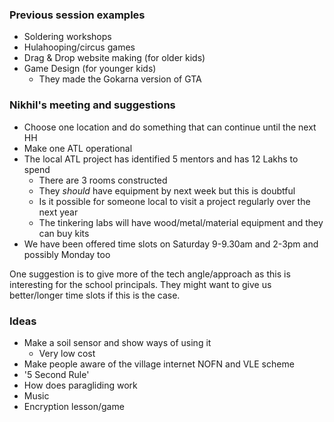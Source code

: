 ### Previous session examples
* Soldering workshops
* Hulahooping/circus games
* Drag & Drop website making (for older kids)
* Game Design (for younger kids)
  * They made the Gokarna version of GTA

### Nikhil's meeting and suggestions
* Choose one location and do something that can continue until the next HH
* Make one ATL operational
* The local ATL project has identified 5 mentors and has 12 Lakhs to spend
    * There are 3 rooms constructed
    * They _should_ have equipment by next week but this is doubtful
    * Is it possible for someone local to visit a project regularly over the next year
    * The tinkering labs will have wood/metal/material equipment and they can buy kits
* We have been offered time slots on Saturday 9-9.30am and 2-3pm and possibly Monday too

One suggestion is to give more of the tech angle/approach as this is interesting for the school principals. 
They might want to give us better/longer time slots if this is the case.

### Ideas
* Make a soil sensor and show ways of using it
  * Very low cost
* Make people aware of the village internet NOFN and VLE scheme
* '5 Second Rule'
* How does paragliding work
* Music
* Encryption lesson/game